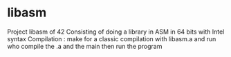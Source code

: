 # libasm
Project libasm of 42
Consisting of doing a library in ASM in 64 bits with Intel syntax
Compilation : make for a classic compilation with libasm.a and run who compile the .a and the main then run the program

